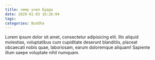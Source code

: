 ```yaml
---
title: чему учил Будда
date: 2020-01-03 16:26:04
tags:
categories: Buddha
---
```



Lorem ipsum dolor sit amet, consectetur adipisicing elit. Illo aliquid molestias, voluptatibus cum cupiditate deserunt blanditiis, placeat obcaecati nobis quae, laboriosam, earum doloremque aliquam! Sapiente illum saepe voluptate nihil numquam.